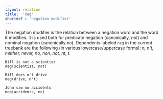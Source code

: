 ```yaml
---
layout: relation
title:  'neg'
shortdef : 'negation modifier'
---
```


The negation modifier is the relation between a negation word and the
word it modifies. It is used both for predicate negation (canonically, _not_) and nominal negation (canonically _no_). Dependents labeled `neg` in the current treebank are the following (in various lowercase/uppercase forms): _n, n't, neither, never, no, non, not, nt, t_. 

~~~ sdparse
Bill is not a scientist
neg(scientist, not)
~~~

~~~ sdparse
Bill does n't drive
neg(drive, n't)
~~~

~~~ sdparse
John saw no accidents
neg(accidents, no)
~~~
<!-- Interlanguage links updated Út zář 29 18:41:26 CEST 2020 -->
